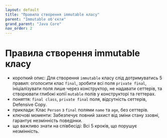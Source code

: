 ```yaml
---
layout: default
title: "Правила створення immutable класу"
parent: "Immutable об'єкти"
grand_parent: "Java Core"
nav_order: 2
---
```


# Правила створення immutable класу

*   короткий опис: Для створення `immutable` класу слід дотримуватись 5 правил: оголосити клас `final`, зробити всі поля `private final`, ініціалізувати поля лише через конструктор, не надавати сеттерів, та створювати глибокі копії `mutable` полів у конструкторі та геттерах.
*   поняття: `final class`, `private final` поля, відсутність сеттерів, Defensive Copy.
*   приклади: Клас `Person` з `final` полями `name` та `age`, без сеттерів.
*   ключові моменти: Забезпечує повний захист від зміни стану ззовні, гарантує незмінність поведінки.
*   що важливо знати на співбесіді: Всі 5 кроків, що порушує незмінність.
